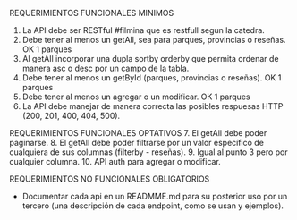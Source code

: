REQUERIMIENTOS FUNCIONALES MINIMOS
1. La API debe ser RESTful #filmina que es restfull segun la catedra.
2. Debe tener al menos un getAll, sea para parques, provincias o reseñas. OK 1 parques
3. Al getAll incorporar una dupla sortby orderby que permita ordenar de manera asc o desc por un campo de la tabla.
4. Debe tener al menos un getById (parques, provincias o reseñas). OK 1 parques
5. Debe tener al menos un agregar o un modificar. OK 1 parques
6. La API debe manejar de manera correcta las posibles respuesas HTTP (200, 201, 400, 404, 500).

REQUERIMIENTOS FUNCIONALES OPTATIVOS
7. El getAll debe poder paginarse.
8. El getAll debe poder filtrarse por un valor específico de cualquiera de sus columnas (filterby - reseñas).
9. Igual al punto 3 pero por cualquier columna.
10. API auth para agregar o modificar.

REQUERIMIENTOS NO FUNCIONALES OBLIGATORIOS
- Documentar cada api en un READMME.md para su posterior uso por un tercero (una descripción de cada endpoint, como se usan y ejemplos).
